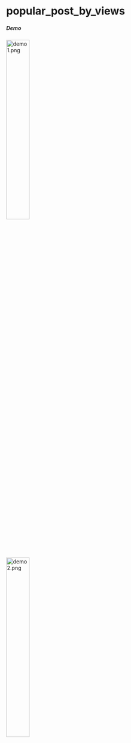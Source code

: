 # popular_post_by_views

<h5>Demo</h5>

<a href="http://s374.photobucket.com/user/yanghrong/media/IFASplugin/Screen%20Shot%202017-01-02%20at%2009.44.47_zps90zeshai.png.html" target="_blank"><img src="http://i374.photobucket.com/albums/oo183/yanghrong/IFASplugin/Screen%20Shot%202017-01-02%20at%2009.44.47_zps90zeshai.png" 
border="0" width="35%" height="35%"  alt=" demo1.png"/></a>

<a href="http://s374.photobucket.com/user/yanghrong/media/IFASplugin/Screen%20Shot%202017-01-02%20at%2009.45.17_zpsyz0m0qg7.png.html" target="_blank"><img src="http://i374.photobucket.com/albums/oo183/yanghrong/IFASplugin/Screen%20Shot%202017-01-02%20at%2009.45.17_zpsyz0m0qg7.png" border="0" width="35%" height="35%"  alt=" demo2.png"/></a>
